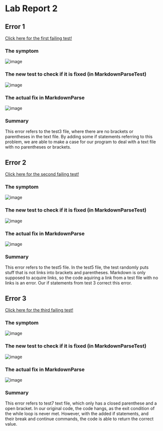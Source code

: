 # Lab Report 2 <br />
## Error 1
[Click here for the first failing test!](https://github.com/Latortuga13/markdown-parse/blob/main/test1.md)<br />
### The symptom<br/>
![image](https://user-images.githubusercontent.com/56976660/151304330-154e4cd4-1633-4edd-a36b-ee26227064e8.png)<br />
### The new test to check if it is fixed (in MarkdownParseTest)<br />
![image](https://user-images.githubusercontent.com/56976660/151301934-87594d00-d856-4922-8f6d-806b028e5cc4.png)
### The actual fix in MarkdownParse
![image](https://user-images.githubusercontent.com/56976660/151405280-4f319624-8e0e-4cbf-9fc9-c7e41df256ca.png)
### Summary
This error refers to the test3 file, where there are no brackets or parentheses in the text file. By adding some if statements referring to this problem, we are able to make a case for our program to deal with a text file with no parentheses or brackets.
## Error 2
[Click here for the second failing test!](https://github.com/Latortuga13/markdown-parse/blob/main/test2.md)<br />
### The symptom <br />
![image](https://user-images.githubusercontent.com/56976660/151410580-2d6de65d-bb95-46ea-bebb-911a65794b70.png)<br />
### The new test to check if it is fixed (in MarkdownParseTest)
![image](https://user-images.githubusercontent.com/56976660/151412154-754810ae-1dad-4703-bc10-9d4ed3a57a69.png)
### The actual fix in MarkdownParse
![image](https://user-images.githubusercontent.com/56976660/151405280-4f319624-8e0e-4cbf-9fc9-c7e41df256ca.png)<br />
### Summary
This error refers to the test5 file. In the test5 file, the test randomly puts stuff that is not links into brackets and parentheses. Markdown is only supposed to acquire links, so the code aquiring a link from a test file with no links is an error. Our if statements from test 3 correct this error.
## Error 3
[Click here for the third failing test!](https://github.com/Latortuga13/markdown-parse/blob/main/test3.md)<br />
### The symptom <br />
![image](https://user-images.githubusercontent.com/56976660/151411418-e63cfbca-a835-49ce-aca8-5693c0ea39ed.png)<br />
### The new test to check if it is fixed (in MarkdownParseTest)
![image](https://user-images.githubusercontent.com/56976660/151412243-457fc90b-dde2-4125-b06f-8f860c7c61e2.png)
### The actual fix in MarkdownParse
![image](https://user-images.githubusercontent.com/56976660/151405280-4f319624-8e0e-4cbf-9fc9-c7e41df256ca.png)<br />
### Summary
This error refers to test7 text file, which only has a closed parenthese and a open bracket. In our original code, the code hangs, as the exit condition of the while loop is never met. However, with the added if statements, and their break and continue commands, the code is able to return the correct value.

